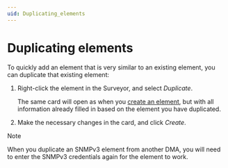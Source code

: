```yaml
---
uid: Duplicating_elements
---
```


# Duplicating elements

To quickly add an element that is very similar to an existing element, you can duplicate that existing element:

1. Right-click the element in the Surveyor, and select *Duplicate*.

   The same card will open as when you [create an element](xref:Adding_elements), but with all information already filled in based on the element you have duplicated.

1. Make the necessary changes in the card, and click *Create*.

> [!NOTE]
> When you duplicate an SNMPv3 element from another DMA, you will need to enter the SNMPv3 credentials again for the element to work.
